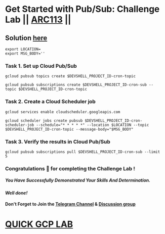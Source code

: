 # Get Started with Pub/Sub: Challenge Lab || [ARC113](https://www.cloudskillsboost.google/focuses/63246?parent=catalog) ||

## Solution [here]()

```
export LOCATION=
export MSG_BODY=''
```
### Task 1. Set up Cloud Pub/Sub

```
gcloud pubsub topics create $DEVSHELL_PROJECT_ID-cron-topic

gcloud pubsub subscriptions create $DEVSHELL_PROJECT_ID-cron-sub --topic $DEVSHELL_PROJECT_ID-cron-topic
```
### Task 2. Create a Cloud Scheduler job
```
gcloud services enable cloudscheduler.googleapis.com

gcloud scheduler jobs create pubsub $DEVSHELL_PROJECT_ID-cron-scheduler-job --schedule="* * * * *" --location $LOCATION --topic $DEVSHELL_PROJECT_ID-cron-topic --message-body="$MSG_BODY"
```
### Task 3. Verify the results in Cloud Pub/Sub
```
gcloud pubsub subscriptions pull $DEVSHELL_PROJECT_ID-cron-sub --limit 5
```

### Congratulations 🎉 for completing the Challenge Lab !

##### *You Have Successfully Demonstrated Your Skills And Determination.*

#### *Well done!*

#### Don't Forget to Join the [Telegram Channel](https://t.me/QuickGcpLab) & [Discussion group](https://t.me/QuickGcpLabChats)

# [QUICK GCP LAB](https://www.youtube.com/@quickgcplab)